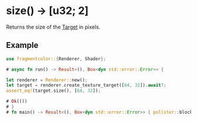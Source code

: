 # size() -> [u32; 2]

Returns the size of the [Target](https://fragmentcolor.org/api/target) in pixels.

## Example

```rust
use fragmentcolor::{Renderer, Shader};

# async fn run() -> Result<(), Box<dyn std::error::Error>> {

let renderer = Renderer::new();
let target = renderer.create_texture_target([64, 32]).await?;
assert_eq!(target.size(), [64, 32]);

# Ok(())
# }
# fn main() -> Result<(), Box<dyn std::error::Error>> { pollster::block_on(run()) }
```

